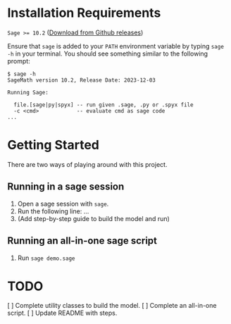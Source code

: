 
# Installation Requirements
`Sage >= 10.2` ([Download from Github releases](https://github.com/sagemath/sage/releases))


Ensure that `sage` is added to your `PATH` environment variable by typing `sage -h` in your terminal. You should see something similar to the following prompt:

```
$ sage -h
SageMath version 10.2, Release Date: 2023-12-03

Running Sage:

  file.[sage|py|spyx] -- run given .sage, .py or .spyx file
  -c <cmd>            -- evaluate cmd as sage code
...
```

# Getting Started
There are two ways of playing around with this project.

## Running in a sage session
1. Open a sage session with `sage`.
2. Run the following line: ...
3. (Add step-by-step guide to build the model and run)

## Running an all-in-one sage script
1. Run `sage demo.sage`

# TODO
[ ] Complete utility classes to build the model.
[ ] Complete an all-in-one script.
[ ] Update README with steps.
